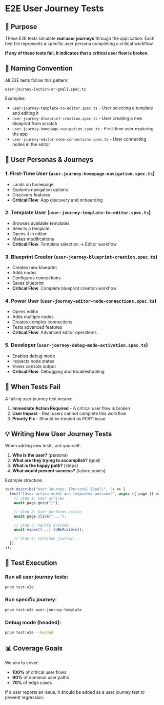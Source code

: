 # E2E User Journey Tests

## 🎯 Purpose

These E2E tests simulate **real user journeys** through the application. Each test file represents a specific user persona completing a critical workflow.

**If any of these tests fail, it indicates that a critical user flow is broken.**

## 📝 Naming Convention

All E2E tests follow this pattern:

```
user-journey-[action-or-goal].spec.ts
```

Examples:

- `user-journey-template-to-editor.spec.ts` - User selecting a template and editing it
- `user-journey-blueprint-creation.spec.ts` - User creating a new blueprint from scratch
- `user-journey-homepage-navigation.spec.ts` - First-time user exploring the app
- `user-journey-editor-node-connections.spec.ts` - User connecting nodes in the editor

## 👥 User Personas & Journeys

### 1. **First-Time User** (`user-journey-homepage-navigation.spec.ts`)

- Lands on homepage
- Explores navigation options
- Discovers features
- **Critical Flow**: App discovery and onboarding

### 2. **Template User** (`user-journey-template-to-editor.spec.ts`)

- Browses available templates
- Selects a template
- Opens it in editor
- Makes modifications
- **Critical Flow**: Template selection → Editor workflow

### 3. **Blueprint Creator** (`user-journey-blueprint-creation.spec.ts`)

- Creates new blueprint
- Adds nodes
- Configures connections
- Saves blueprint
- **Critical Flow**: Complete blueprint creation workflow

### 4. **Power User** (`user-journey-editor-node-connections.spec.ts`)

- Opens editor
- Adds multiple nodes
- Creates complex connections
- Tests advanced features
- **Critical Flow**: Advanced editor operations

### 5. **Developer** (`user-journey-debug-mode-activation.spec.ts`)

- Enables debug mode
- Inspects node states
- Views console output
- **Critical Flow**: Debugging and troubleshooting

## 🚨 When Tests Fail

A failing user journey test means:

1. **Immediate Action Required** - A critical user flow is broken
2. **User Impact** - Real users cannot complete this workflow
3. **Priority Fix** - Should be treated as P0/P1 issue

## 💡 Writing New User Journey Tests

When adding new tests, ask yourself:

1. **Who is the user?** (persona)
2. **What are they trying to accomplish?** (goal)
3. **What is the happy path?** (steps)
4. **What would prevent success?** (failure points)

Example structure:

```typescript
test.describe("User Journey: [Persona] [Goal]", () => {
  test("[User action verb] and [expected outcome]", async ({ page }) => {
    // Step 1: User arrives
    await page.goto("/");

    // Step 2: User performs action
    await page.click("...");

    // Step 3: Verify outcome
    await expect(...).toBeVisible();

    // Step 4: Continue journey...
  });
});
```

## 🔄 Test Execution

### Run all user journey tests:

```bash
pnpm test:e2e
```

### Run specific journey:

```bash
pnpm test:e2e user-journey-template
```

### Debug mode (headed):

```bash
pnpm test:e2e --headed
```

## 📊 Coverage Goals

We aim to cover:

- **100%** of critical user flows
- **90%** of common user paths
- **70%** of edge cases

If a user reports an issue, it should be added as a user journey test to prevent regression.
